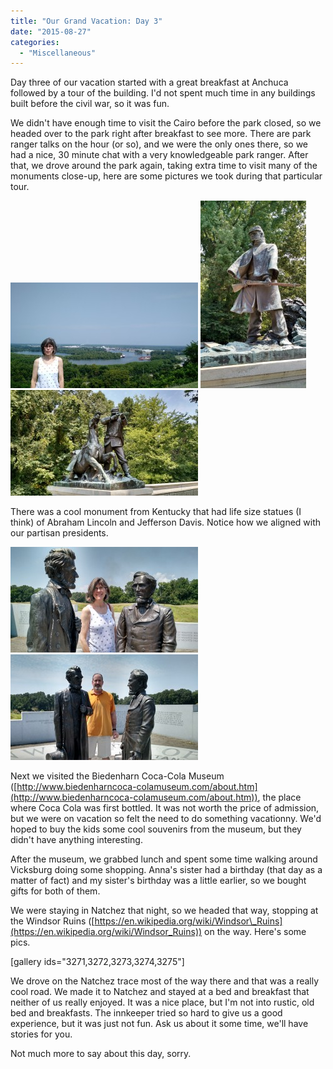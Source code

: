 ```yaml
---
title: "Our Grand Vacation: Day 3"
date: "2015-08-27"
categories: 
  - "Miscellaneous"
---
```


Day three of our vacation started with a great breakfast at Anchuca followed by a tour of the building. I'd not spent much time in any buildings built before the civil war, so it was fun.

We didn't have enough time to visit the Cairo before the park closed, so we headed over to the park right after breakfast to see more. There are park ranger talks on the hour (or so), and we were the only ones there, so we had a nice, 30 minute chat with a very knowledgeable park ranger. After that, we drove around the park again, taking extra time to visit many of the monuments close-up, here are some pictures we took during that particular tour.

[![2015-08-05 11.06.21-2](images/2015-08-05-11.06.21-2-300x169.jpg)](http://www.thewargos.com/wp-content/uploads/2015/08/2015-08-05-11.06.21-2.jpg) [![2015-08-05 11.41.45](images/2015-08-05-11.41.45-169x300.jpg)](http://www.thewargos.com/wp-content/uploads/2015/08/2015-08-05-11.41.45.jpg) [![2015-08-05 11.42.05](images/2015-08-05-11.42.05-300x169.jpg)](http://www.thewargos.com/wp-content/uploads/2015/08/2015-08-05-11.42.05.jpg)

There was a cool monument from Kentucky that had life size statues (I think) of Abraham Lincoln and Jefferson Davis. Notice how we aligned with our partisan presidents.

[![2015-08-05 12.09.38](images/2015-08-05-12.09.38-300x169.jpg)](http://www.thewargos.com/wp-content/uploads/2015/08/2015-08-05-12.09.38.jpg) [![](images/2015-08-05-12.10.00-300x169.jpg)](http://www.thewargos.com/wp-content/uploads/2015/08/2015-08-05-12.10.00.jpg)

Next we visited the Biedenharn Coca-Cola Museum ([http://www.biedenharncoca-colamuseum.com/about.htm](http://www.biedenharncoca-colamuseum.com/about.htm)), the place where Coca Cola was first bottled. It was not worth the price of admission, but we were on vacation so felt the need to do something vacationny. We'd hoped to buy the kids some cool souvenirs from the museum, but they didn't have anything interesting.

After the museum, we grabbed lunch and spent some time walking around Vicksburg doing some shopping. Anna's sister had a birthday (that day as a matter of fact) and my sister's birthday was a little earlier, so we bought gifts for both of them.

We were staying in Natchez that night, so we headed that way, stopping at the Windsor Ruins ([https://en.wikipedia.org/wiki/Windsor\_Ruins](https://en.wikipedia.org/wiki/Windsor_Ruins)) on the way. Here's some pics.

\[gallery ids="3271,3272,3273,3274,3275"\]

We drove on the Natchez trace most of the way there and that was a really cool road. We made it to Natchez and stayed at a bed and breakfast that neither of us really enjoyed. It was a nice place, but I'm not into rustic, old bed and breakfasts. The innkeeper tried so hard to give us a good experience, but it was just not fun. Ask us about it some time, we'll have stories for you.

Not much more to say about this day, sorry.
